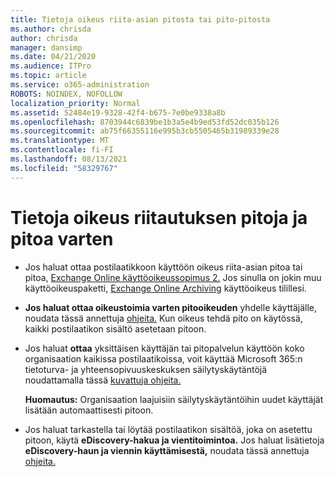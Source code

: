 ```yaml
---
title: Tietoja oikeus riita-asian pitosta tai pito-pitosta
ms.author: chrisda
author: chrisda
manager: dansimp
ms.date: 04/21/2020
ms.audience: ITPro
ms.topic: article
ms.service: o365-administration
ROBOTS: NOINDEX, NOFOLLOW
localization_priority: Normal
ms.assetid: 52484e19-9328-42f4-b675-7e0be9338a8b
ms.openlocfilehash: 8703944c6839be1b3a5e4b9ed53fd52dc035b126
ms.sourcegitcommit: ab75f66355116e995b3cb5505465b31989339e28
ms.translationtype: MT
ms.contentlocale: fi-FI
ms.lasthandoff: 08/13/2021
ms.locfileid: "58329767"
---
```

# <a name="about-litigation-holds-and-in-place-holds"></a>Tietoja oikeus riitautuksen pitoja ja pitoa varten

- Jos haluat ottaa postilaatikkoon käyttöön oikeus riita-asian pitoa tai pitoa, [Exchange Online käyttöoikeussopimus 2.](https://docs.microsoft.com/office365/servicedescriptions/office-365-platform-service-description/office-365-plan-options) Jos sinulla on jokin muu käyttöoikeuspaketti, [Exchange Online Archiving](https://docs.microsoft.com/office365/servicedescriptions/exchange-online-archiving-service-description/exchange-online-archiving-service-description) käyttöoikeus tilillesi. 
    
- **Jos haluat ottaa oikeustoimia varten pitooikeuden** yhdelle käyttäjälle, noudata tässä annettuja [ohjeita.](https://docs.microsoft.com/microsoft-365/compliance/create-a-litigation-hold?view=o365-worldwide#place-a-mailbox-on-litigation-hold) Kun oikeus tehdä pito on käytössä, kaikki postilaatikon sisältö asetetaan pitoon.
    
- Jos haluat **ottaa** yksittäisen käyttäjän tai pitopalvelun käyttöön koko organisaation kaikissa postilaatikoissa, voit käyttää Microsoft 365:n tietoturva- ja yhteensopivuuskeskuksen säilytyskäytäntöjä noudattamalla tässä [kuvattuja ohjeita.](https://docs.microsoft.com/microsoft-365/compliance/retention-policies)
    
    **Huomautus:** Organisaation laajuisiin säilytyskäytäntöihin uudet käyttäjät lisätään automaattisesti pitoon. 
  
- Jos haluat tarkastella tai löytää postilaatikon sisältöä, joka on asetettu pitoon, käytä **eDiscovery-hakua ja vientitoimintoa.** Jos haluat lisätietoja **eDiscovery-haun ja viennin käyttämisestä,** noudata tässä annettuja [ohjeita.](https://docs.microsoft.com/microsoft-365/compliance/export-search-results)
    

